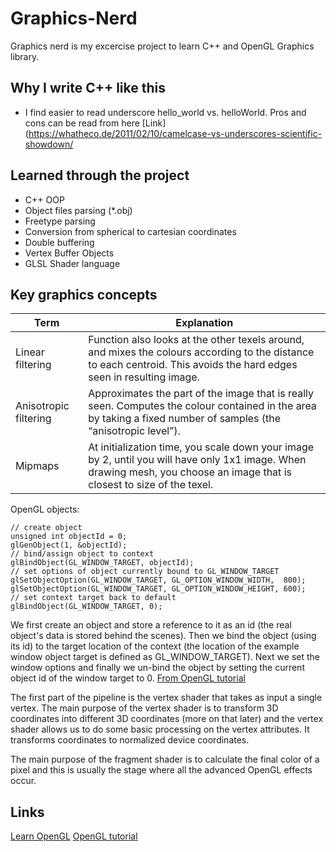 # Graphics-Nerd
Graphics nerd is my excercise project to learn C++ and OpenGL Graphics library.

## Why I write C++ like this

- I find easier to read underscore hello_world vs. helloWorld. Pros and cons can be read from here  [Link](https://whatheco.de/2011/02/10/camelcase-vs-underscores-scientific-showdown/

## Learned through the project

- C++ OOP
- Object files parsing (*.obj)
- Freetype parsing
- Conversion from spherical to cartesian coordinates
- Double buffering
- Vertex Buffer Objects
- GLSL Shader language

## Key graphics concepts

Term | Explanation
-----|---------
Linear filtering | Function also looks at the other texels around, and mixes the colours according to the distance to each centroid. This avoids the hard edges seen in resulting image.
Anisotropic filtering | Approximates the part of the image that is really seen. Computes the colour contained in the area by taking a fixed number of samples (the “anisotropic level”).
Mipmaps | At initialization time, you scale down your image by 2, until you will have only 1x1 image. When drawing mesh, you choose an image that is closest to size of the texel.

OpenGL objects:

	// create object
	unsigned int objectId = 0;
	glGenObject(1, &objectId);
	// bind/assign object to context
	glBindObject(GL_WINDOW_TARGET, objectId);
	// set options of object currently bound to GL_WINDOW_TARGET
	glSetObjectOption(GL_WINDOW_TARGET, GL_OPTION_WINDOW_WIDTH,  800);
	glSetObjectOption(GL_WINDOW_TARGET, GL_OPTION_WINDOW_HEIGHT, 600);
	// set context target back to default
	glBindObject(GL_WINDOW_TARGET, 0);

We first create an object and store a reference to it as an id (the real object's data is stored behind the scenes). Then we bind the object (using its id) to the target location of the context (the location of the example window object target is defined as GL_WINDOW_TARGET). Next we set the window options and finally we un-bind the object by setting the current object id of the window target to 0.
[From OpenGL tutorial](https://learnopengl.com/Getting-started/OpenGL)

The first part of the pipeline is the vertex shader that takes as input a single vertex. The main purpose of the vertex shader is to transform 3D coordinates into different 3D coordinates (more on that later) and the vertex shader allows us to do some basic processing on the vertex attributes. It transforms coordinates to normalized device coordinates.

The main purpose of the fragment shader is to calculate the final color of a pixel and this is usually the stage where all the advanced OpenGL effects occur.

## Links
[Learn OpenGL](https://learnopengl.com/)
[OpenGL tutorial](http://www.opengl-tutorial.org/)

